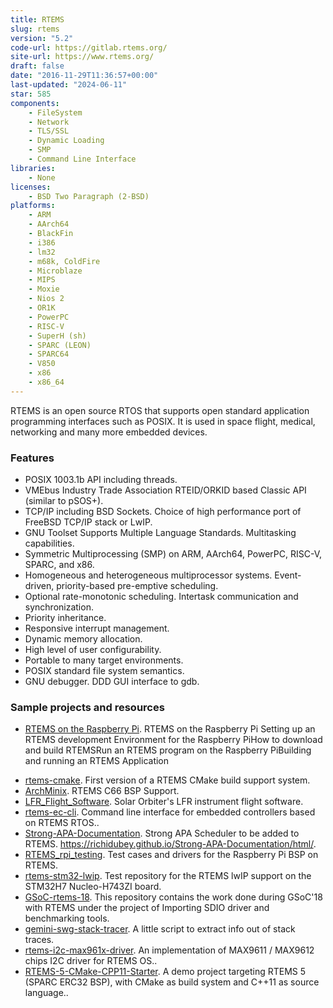 ```yaml
---
title: RTEMS
slug: rtems
version: "5.2"
code-url: https://gitlab.rtems.org/
site-url: https://www.rtems.org/
draft: false
date: "2016-11-29T11:36:57+00:00"
last-updated: "2024-06-11"
star: 585
components:
    - FileSystem
    - Network
    - TLS/SSL
    - Dynamic Loading
    - SMP
    - Command Line Interface
libraries:
    - None
licenses:
    - BSD Two Paragraph (2-BSD)
platforms:
    - ARM
    - AArch64
    - BlackFin
    - i386
    - lm32
    - m68k, ColdFire
    - Microblaze
    - MIPS
    - Moxie
    - Nios 2
    - OR1K
    - PowerPC
    - RISC-V
    - SuperH (sh)
    - SPARC (LEON)
    - SPARC64
    - V850
    - x86
    - x86_64
---
```

RTEMS is an open source RTOS that supports open standard application programming interfaces such as POSIX. It is used in space flight, medical, networking and many more embedded devices. 

<!--more-->

### Features

- POSIX 1003.1b API including threads.
- VMEbus Industry Trade Association RTEID/ORKID based Classic API (similar to pSOS+).
- TCP/IP including BSD Sockets. Choice of high performance port of FreeBSD TCP/IP stack or LwIP.
- GNU Toolset Supports Multiple Language Standards. Multitasking capabilities.
- Symmetric Multiprocessing (SMP) on ARM, AArch64, PowerPC, RISC-V, SPARC, and x86.
- Homogeneous and heterogeneous multiprocessor systems. Event-driven, priority-based pre-emptive scheduling.
- Optional rate-monotonic scheduling. Intertask communication and synchronization.
- Priority inheritance.
- Responsive interrupt management.
- Dynamic memory allocation.
- High level of user configurability.
- Portable to many target environments.
- POSIX standard file system semantics.
- GNU debugger. DDD GUI interface to gdb.


### Sample projects and resources

- [RTEMS on the Raspberry Pi](http://alanstechnotes.blogspot.com/2013/03/rtems-on-raspberry-pi.html). RTEMS on the Raspberry Pi Setting up an RTEMS development Environment for the Raspberry PiHow to download and build RTEMSRun an RTEMS program on the Raspberry PiBuilding and running an RTEMS Application
<!--github-projects-->
- [rtems-cmake](https://github.com/robamu-org/rtems-cmake). First version of a RTEMS CMake build support system.
- [ArchMinix](https://github.com/Maxul/ArchMinix). RTEMS C66 BSP Support.
- [LFR_Flight_Software](https://github.com/LaboratoryOfPlasmaPhysics/LFR_Flight_Software). Solar Orbiter's LFR instrument flight software.
- [rtems-ec-cli](https://github.com/maxpoliak/rtems-ec-cli). Command line interface for embedded controllers based on RTEMS RTOS..
- [Strong-APA-Documentation](https://github.com/richidubey/Strong-APA-Documentation). Strong APA Scheduler to be added to RTEMS. https://richidubey.github.io/Strong-APA-Documentation/html/.
- [RTEMS_rpi_testing](https://github.com/asuol/RTEMS_rpi_testing). Test cases and drivers for the Raspberry Pi BSP on RTEMS.
- [rtems-stm32-lwip](https://github.com/robamu/rtems-stm32-lwip). Test repository for the RTEMS lwIP support on the STM32H7 Nucleo-H743ZI board.
- [GSoC-rtems-18](https://github.com/uditagarwal97/GSoC-rtems-18). This repository contains the work done during GSoC'18 with RTEMS under the project of Importing SDIO driver and benchmarking tools.
- [gemini-swg-stack-tracer](https://github.com/rcardenes/gemini-swg-stack-tracer). A little script to extract info out of stack traces.
- [rtems-i2c-max961x-driver](https://github.com/polycone/rtems-i2c-max961x-driver). An implementation of MAX9611 / MAX9612 chips I2C driver for RTEMS OS..
- [RTEMS-5-CMake-CPP11-Starter](https://github.com/roncapat/RTEMS-5-CMake-CPP11-Starter). A demo project targeting RTEMS 5 (SPARC ERC32 BSP), with CMake as build system and C++11 as source language..
